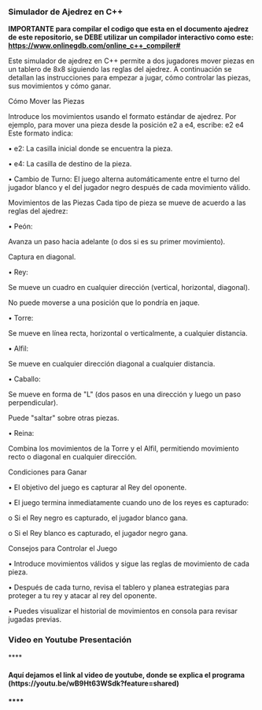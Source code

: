 ### Simulador de Ajedrez en C++
****IMPORTANTE para compilar el codigo que esta en el documento ajedrez de este repositorio, se DEBE utilizar un compilador interactivo como este: https://www.onlinegdb.com/online_c++_compiler#****

Este simulador de ajedrez en C++ permite a dos jugadores mover piezas en un tablero de 8x8 siguiendo las reglas del ajedrez. A continuación se detallan las instrucciones para empezar a jugar, cómo controlar las piezas, sus movimientos y cómo ganar.

Cómo Mover las Piezas

Introduce los movimientos usando el formato estándar de ajedrez. Por ejemplo, para mover una pieza desde la posición e2 a e4, escribe: e2 e4 Este formato indica:

• e2: La casilla inicial donde se encuentra la pieza.

• e4: La casilla de destino de la pieza.

• Cambio de Turno: El juego alterna automáticamente entre el turno del jugador blanco y el del jugador negro después de cada movimiento válido.

Movimientos de las Piezas
Cada tipo de pieza se mueve de acuerdo a las reglas del ajedrez:

• Peón:

Avanza un paso hacia adelante (o dos si es su primer movimiento).

Captura en diagonal.

• Rey:

Se mueve un cuadro en cualquier dirección (vertical, horizontal, diagonal).

No puede moverse a una posición que lo pondría en jaque.

• Torre:

Se mueve en línea recta, horizontal o verticalmente, a cualquier distancia.

• Alfil:

Se mueve en cualquier dirección diagonal a cualquier distancia.

• Caballo:

Se mueve en forma de "L" (dos pasos en una dirección y luego un paso perpendicular).

Puede "saltar" sobre otras piezas.

• Reina:

Combina los movimientos de la Torre y el Alfil, permitiendo movimiento recto o diagonal en cualquier dirección.

Condiciones para Ganar

• El objetivo del juego es capturar al Rey del oponente.

• El juego termina inmediatamente cuando uno de los reyes es capturado:

o Si el Rey negro es capturado, el jugador blanco gana.

o Si el Rey blanco es capturado, el jugador negro gana.

Consejos para Controlar el Juego

• Introduce movimientos válidos y sigue las reglas de movimiento de cada pieza.

• Después de cada turno, revisa el tablero y planea estrategias para proteger a tu rey y atacar al rey del oponente.

• Puedes visualizar el historial de movimientos en consola para revisar jugadas previas.

<h3>Video en Youtube Presentación</h3>
****<h4>Aquí dejamos el link al video de youtube, donde se explica el programa (https://youtu.be/wB9Ht63WSdk?feature=shared)<h4>****
